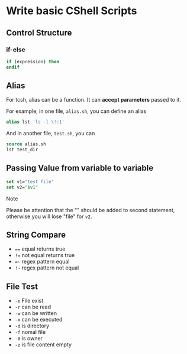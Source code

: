 # Write basic CShell Scripts 

## Control Structure

### if-else
```csh
if (expression) then
endif
```

## Alias
For tcsh, alias can be a function. It can **accept parameters** passed to it.

For example,
in one file, `alias.sh`, you can define an alias
```csh
alias lst 'ls -l \!:1'
```
And in another file, `test.sh`, you can 
```csh
source alias.sh
lst test_dir
```

## Passing Value from variable to variable
```csh
set v1="test file"
set v2="$v1"
```

> [!NOTE]
> Please be attention that the "" should be added to second statement, otherwise you will lose "file" for `v2`.

## String Compare
- `==` equal returns true
- `!=` not equal returns true
- `=~` regex pattern equal
- `!~` regex pattern not equal

## File Test
- `-e` File exist
- `-r` can be read
- `-w` can be written
- `-x` can be executed
- `-d` is directory
- `-f` nomal file
- `-0` is owner
- `-z` is file content empty
